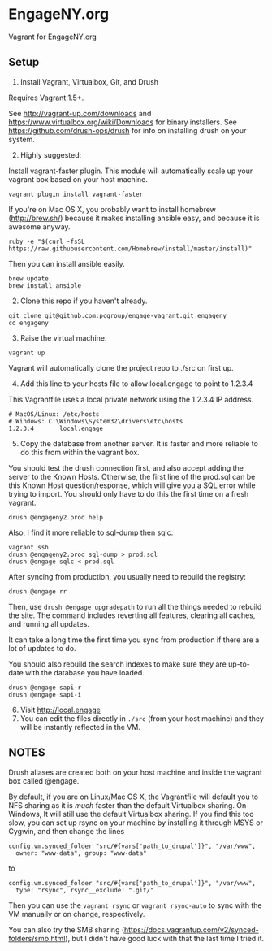 EngageNY.org
============

Vagrant for EngageNY.org

Setup
-----

1. Install Vagrant, Virtualbox, Git, and Drush

  Requires Vagrant 1.5+.

  See http://vagrant-up.com/downloads and https://www.virtualbox.org/wiki/Downloads for binary installers.
  See https://github.com/drush-ops/drush for info on installing drush on your system.

2. Highly suggested:

  Install vagrant-faster plugin.  This module will automatically scale up your vagrant box based on your host machine.

  ```
  vagrant plugin install vagrant-faster
  ```

  If you're on Mac OS X, you probably want to install homebrew (http://brew.sh/) because it makes installing ansible easy, and because it is awesome anyway.

  ```
  ruby -e "$(curl -fsSL https://raw.githubusercontent.com/Homebrew/install/master/install)"
  ```

  Then you can install ansible easily.

  ```
  brew update
  brew install ansible
  ```

2. Clone this repo if you haven't already.
  ````
  git clone git@github.com:pcgroup/engage-vagrant.git engageny
  cd engageny
  ````

3. Raise the virtual machine.
  ````
  vagrant up
  ````

  Vagrant will automatically clone the project repo to ./src on first up.

4.  Add this line to your hosts file to allow local.engage to point to 1.2.3.4

  This Vagrantfile uses a local private network using the 1.2.3.4 IP address.

  ````
  # MacOS/Linux: /etc/hosts
  # Windows: C:\Windows\System32\drivers\etc\hosts
  1.2.3.4       local.engage
  ````

5. Copy the database from another server. It is faster and more reliable to do this from within the vagrant box.

  You should test the drush connection first, and also accept adding the server to the Known Hosts. Otherwise, the first line of the prod.sql can be this Known Host question/response, which will give you a SQL error while trying to import. You should only have to do this the first time on a fresh vagrant.

  ```
  drush @engageny2.prod help
  ```

  Also, I find it more reliable to sql-dump then sqlc.

  ````
  vagrant ssh
  drush @engageny2.prod sql-dump > prod.sql
  drush @engage sqlc < prod.sql
  ````

  After syncing from production, you usually need to rebuild the registry:

  ```
  drush @engage rr
  ```

  Then, use `drush @engage upgradepath` to run all the things needed to rebuild the site.
  The command includes reverting all features, clearing all caches, and running all updates.

  It can take a long time the first time you sync from production if there are a lot of updates to do.

  You should also rebuild the search indexes to make sure they are up-to-date with the database you have loaded.

  ```
  drush @engage sapi-r
  drush @engage sapi-i
  ```

6. Visit http://local.engage
7. You can edit the files directly in `./src` (from your host machine) and they will be instantly reflected in the VM.

NOTES
-----

Drush aliases are created both on your host machine and inside the vagrant box called @engage.

By default, if you are on Linux/Mac OS X, the Vagrantfile will default you to NFS sharing as it is *much* faster than the default Virtualbox sharing.
On Windows, It will still use the default Virtualbox sharing. If you find this too slow, you can set up rsync on your machine by installing it through MSYS or Cygwin, and then change the lines

```
config.vm.synced_folder "src/#{vars['path_to_drupal']}", "/var/www",
  owner: "www-data", group: "www-data"
```
to
```
config.vm.synced_folder "src/#{vars['path_to_drupal']}", "/var/www",
  type: "rsync", rsync__exclude: ".git/"
```

Then you can use the `vagrant rsync` or `vagrant rsync-auto` to sync with the VM manually or on change, respectively.

You can also try the SMB sharing (https://docs.vagrantup.com/v2/synced-folders/smb.html), but I didn't have good luck with that the last time I tried it.
